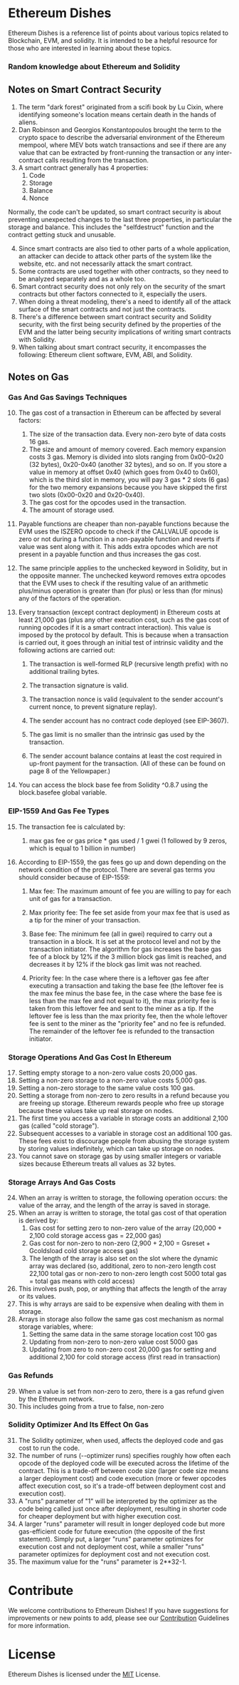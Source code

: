 # Ethereum Dishes

Ethereum Dishes is a reference list of points about various topics related to Blockchain, EVM, and solidity. It is intended to be a helpful resource for those who are interested in learning about these topics.



### Random knowledge about Ethereum and Solidity

## Notes on Smart Contract Security
1. The term "dark forest" originated from a scifi book by Lu Cixin, where identifying someone's location means certain death in the hands of aliens.
2. Dan Robinson and Georgios Konstantopoulos brought the term to the crypto space to describe the adversarial environment of the Ethereum mempool, where MEV bots watch transactions and see if there are any value that can be extracted by front-running the transaction or any inter-contract calls resulting from the transaction.
3. A smart contract generally has 4 properties: 
    1. Code
    2. Storage
    3. Balance
    4. Nonce

Normally, the code can't be updated, so smart contract security is about preventing unexpected changes to the last three properties, in particular the storage and balance. This includes the "selfdestruct" function and the contract getting stuck and unusable.
   
4. Since smart contracts are also tied to other parts of a whole application, an attacker can decide to attack other parts of the system like the website, etc. and not necessarily attack the smart contract.
5. Some contracts are used together with other contracts, so they need to be analyzed separately and as a whole too.
6. Smart contract security does not only rely on the security of the smart contracts but other factors connected to it, especially the users.
7. When doing a threat modeling, there's a need to identify all of the attack surface of the smart contracts and not just the contracts.
8. There's a difference between smart contract security and Solidity security, with the first being security defined by the properties of the EVM and the latter being security implications of writing smart contracts with Solidity.
9. When talking about smart contract security, it encompasses the following: Ethereum client software, EVM, ABI, and Solidity.

## Notes on Gas
### Gas And Gas Savings Techniques

10. The gas cost of a transaction in Ethereum can be affected by several factors:
     1. The size of the transaction data. Every non-zero byte of data costs 16 gas.
     2. The size and amount of memory covered. Each memory expansion costs 3 gas. Memory is divided into slots ranging from 0x00-0x20 (32 bytes), 0x20-0x40 (another 32 bytes), and so on. If you store a value in memory at offset 0x40 (which goes from 0x40 to 0x60), which is the third slot in memory, you will pay 3 gas * 2 slots (6 gas) for the two memory expansions because you have skipped the first two slots (0x00-0x20 and 0x20-0x40).
     3. The gas cost for the opcodes used in the transaction.
     4. The amount of storage used.

11. Payable functions are cheaper than non-payable functions because the EVM uses the ISZERO opcode to check if the CALLVALUE opcode is zero or not during a function in a non-payable function and reverts if value was sent along with it. This adds extra opcodes which are not present in a payable function and thus increases the gas cost.

12. The same principle applies to the unchecked keyword in Solidity, but in the opposite manner. The unchecked keyword removes extra opcodes that the EVM uses to check if the resulting value of an arithmetic plus/minus operation is greater than (for plus) or less than (for minus) any of the factors of the operation.

13. Every transaction (except contract deployment) in Ethereum costs at least 21,000 gas (plus any other execution cost, such as the gas cost of running opcodes if it is a smart contract interaction). This value is imposed by the protocol by default. This is because when a transaction is carried out, it goes through an initial test of intrinsic validity and the following actions are carried out:
     1. The transaction is well-formed RLP (recursive length prefix) with no additional trailing bytes.

     2. The transaction signature is valid.

     3. The transaction nonce is valid (equivalent to the sender account's current nonce, to prevent signature replay).

     4. The sender account has no contract code deployed (see EIP-3607).

     5. The gas limit is no smaller than the intrinsic gas used by the transaction.

     6. The sender account balance contains at least the cost required in up-front payment for the transaction.
     (All of these can be found on page 8 of the Yellowpaper.)

14. You can access the block base fee from Solidity ^0.8.7 using the block.basefee global variable.

### EIP-1559 And Gas Fee Types
15. The transaction fee is calculated by:
     1. max gas fee or gas price * gas used / 1 gwei (1 followed by 9 zeros, which is equal to 1 billion in number)

16. According to EIP-1559, the gas fees go up and down depending on the network condition of the protocol. There are several gas terms you should consider because of EIP-1559:

    1. Max fee: The maximum amount of fee you are willing to pay for each unit of gas for a transaction.

    2. Max priority fee: The fee set aside from your max fee that is used as a tip for the miner of your transaction.

    3. Base fee: The minimum fee (all in gwei) required to carry out a transaction in a block. It is set at the protocol level and not by the transaction initiator. The algorithm for gas increases the base gas fee of a block by 12% if the 3 million block gas limit is reached, and decreases it by 12% if the block gas limit was not reached.

    4. Priority fee: In the case where there is a leftover gas fee after executing a transaction and taking the base fee (the leftover fee is the max fee minus the base fee, in the case where the base fee is less than the max fee and not equal to it), the max priority fee is taken from this leftover fee and sent to the miner as a tip. If the leftover fee is less than the max priority fee, then the whole leftover fee is sent to the miner as the "priority fee" and no fee is refunded. The remainder of the leftover fee is refunded to the transaction initiator.
    
### Storage Operations And Gas Cost In Ethereum
17. Setting empty storage to a non-zero value costs 20,000 gas.
18. Setting a non-zero storage to a non-zero value costs 5,000 gas.
19. Setting a non-zero storage to the same value costs 100 gas.
20. Setting a storage from non-zero to zero results in a refund because you are freeing up storage. Ethereum rewards people who free up storage because these values take up real storage on nodes.
21. The first time you access a variable in storage costs an additional 2,100 gas (called "cold storage").
22. Subsequent accesses to a variable in storage cost an additional 100 gas. These fees exist to discourage people from abusing the storage system by storing values indefinitely, which can take up storage on nodes.
23. You cannot save on storage gas by using smaller integers or variable sizes because Ethereum treats all values as 32 bytes.


### Storage Arrays And Gas Costs
24. When an array is written to storage, the following operation occurs: the value of the array, and the length of the array is saved in storage.
25. When an array is written to storage, the total gas cost of that operation is derived by: 
     1. Gas cost for setting zero to non-zero value of the array (20,000 + 2,100 cold storage access gas = 22,000 gas) 
     2. Gas cost for non-zero to non-zero (2,900 + 2,100 = Gsreset + Gcoldsload cold storage access gas) 
     3. The length of the array is also set on the slot where the dynamic array was declared (so, additional, zero to non-zero length cost 22,100 total gas or non-zero to non-zero length cost 5000 total gas = total gas means with cold access)
26. This involves push, pop, or anything that affects the length of the array or its values.
27. This is why arrays are said to be expensive when dealing with them in storage.
28. Arrays in storage also follow the same gas cost mechanism as normal storage variables, where: 
     1. Setting the same data in the same storage location cost 100 gas
     2. Updating from non-zero to non-zero value cost 5000 gas
     3. Updating from zero to non-zero cost 20,000 gas for setting and additional 2,100 for cold storage access (first read in transaction)

### Gas Refunds
29. When a value is set from non-zero to zero, there is a gas refund given by the Ethereum network.
30. This includes going from a true to false, non-zero

### Solidity Optimizer And Its Effect On Gas
31. The Solidity optimizer, when used, affects the deployed code and gas cost to run the code. 
32. The number of runs (--optimizer runs) specifies roughly how often each opcode of the deployed code will be executed across the lifetime of the contract. This is a trade-off between code size (larger code size means a larger deployment cost) and code execution (more or fewer opcodes affect execution cost, so it's a trade-off between deployment cost and execution cost).
33. A "runs" parameter of "1" will be interpreted by the optimizer as the code being called just once after deployment, resulting in shorter code for cheaper deployment but with higher execution cost. 
34. A larger "runs" parameter will result in longer deployed code but more gas-efficient code for future execution (the opposite of the first statement). Simply put, a larger "runs" parameter optimizes for execution cost and not deployment cost, while a smaller "runs" parameter optimizes for deployment cost and not execution cost.
35. The maximum value for the "runs" parameter is 2**32-1.


# Contribute
We welcome contributions to Ethereum Dishes! If you have suggestions for improvements or new points to add, please see our [Contribution](https://github.com/Jesserc/Ethereum-Dishes/blob/main/CONTRIBUTIONS.md) Guidelines for more information.

# License
Ethereum Dishes is licensed under the [MIT](https://github.com/Jesserc/Ethereum-Dishes/tree/main) License.
